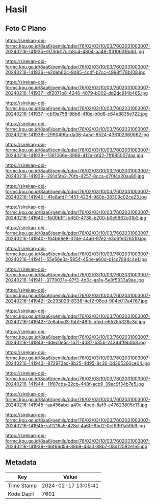 # Hasil

## Foto C Plano

https://sirekap-obj-formc.kpu.go.id/8aa6/pemilu/pdpr/76/02/03/10/03/7602031003007-20240216-141935--973dd17c-b8c4-4804-aa48-ff3106316db1.jpg

https://sirekap-obj-formc.kpu.go.id/8aa6/pemilu/pdpr/76/02/03/10/03/7602031003007-20240216-141936--e2deb60c-9d85-4c4f-b7cc-4998f178b108.jpg

https://sirekap-obj-formc.kpu.go.id/8aa6/pemilu/pdpr/76/02/03/10/03/7602031003007-20240216-141937--df2071b8-4246-4879-b002-dd2dc914b465.jpg

https://sirekap-obj-formc.kpu.go.id/8aa6/pemilu/pdpr/76/02/03/10/03/7602031003007-20240216-141937--cb19a758-98b6-410e-b0d8-c64e8835e722.jpg

https://sirekap-obj-formc.kpu.go.id/8aa6/pemilu/pdpr/76/02/03/10/03/7602031003007-20240216-141938--299049fa-da38-4a5d-8524-436102360082.jpg

https://sirekap-obj-formc.kpu.go.id/8aa6/pemilu/pdpr/76/02/03/10/03/7602031003007-20240216-141939--f381066e-3966-412a-bf42-7ff685007daa.jpg

https://sirekap-obj-formc.kpu.go.id/8aa6/pemilu/pdpr/76/02/03/10/03/7602031003007-20240216-141939--291d5fe2-70fb-4257-8cca-d70f4a20aa80.jpg

https://sirekap-obj-formc.kpu.go.id/8aa6/pemilu/pdpr/76/02/03/10/03/7602031003007-20240216-141940--41e8afd7-1451-4234-980b-38309c02ce23.jpg

https://sirekap-obj-formc.kpu.go.id/8aa6/pemilu/pdpr/76/02/03/10/03/7602031003007-20240216-141940--1b00b1f1-b450-4738-b200-b0e5662c01b3.jpg

https://sirekap-obj-formc.kpu.go.id/8aa6/pemilu/pdpr/76/02/03/10/03/7602031003007-20240216-141940--f64b68e8-07de-44a6-97e2-e3d6fe326510.jpg

https://sirekap-obj-formc.kpu.go.id/8aa6/pemilu/pdpr/76/02/03/10/03/7602031003007-20240216-141941--55e56e3a-5854-454e-a60d-b14c7894c4e1.jpg

https://sirekap-obj-formc.kpu.go.id/8aa6/pemilu/pdpr/76/02/03/10/03/7602031003007-20240216-141941--3778031e-87f3-4d0c-aa1a-5e8f5333a9ae.jpg

https://sirekap-obj-formc.kpu.go.id/8aa6/pemilu/pdpr/76/02/03/10/03/7602031003007-20240216-141942--2e293023-8338-4cf2-98cd-904e017a4767.jpg

https://sirekap-obj-formc.kpu.go.id/8aa6/pemilu/pdpr/76/02/03/10/03/7602031003007-20240216-141942--2e8abcd3-fbb1-48f5-bfed-e65255328c3d.jpg

https://sirekap-obj-formc.kpu.go.id/8aa6/pemilu/pdpr/76/02/03/10/03/7602031003007-20240216-141943--ddec0e5c-1a71-4087-b35b-24344ffeb0b8.jpg

https://sirekap-obj-formc.kpu.go.id/8aa6/pemilu/pdpr/76/02/03/10/03/7602031003007-20240216-141943--872973ac-8b25-4d95-8c36-0d365366ce04.jpg

https://sirekap-obj-formc.kpu.go.id/8aa6/pemilu/pdpr/76/02/03/10/03/7602031003007-20240216-141944--11f87cba-22cb-448f-acb9-39ec9f34b7e5.jpg

https://sirekap-obj-formc.kpu.go.id/8aa6/pemilu/pdpr/76/02/03/10/03/7602031003007-20240216-141945--aa456abd-a49c-4bed-8af9-e47623805c13.jpg

https://sirekap-obj-formc.kpu.go.id/8aa6/pemilu/pdpr/76/02/03/10/03/7602031003007-20240216-141945--aff216a5-428d-4a60-9bd2-0cf6991a59b9.jpg

https://sirekap-obj-formc.kpu.go.id/8aa6/pemilu/pdpr/76/02/03/10/03/7602031003007-20240216-141936--66f66d56-39b9-43a0-88b7-08d12582e1e5.jpg


## Metadata

| Key        | Value               |
| ---------- | ------------------- |
| Time Stamp | 2024-02-17 13:05:41 |
| Kode Dapil | 7601                |



